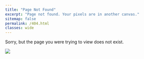 ```yaml
---
title: "Page Not Found"
excerpt: "Page not found. Your pixels are in another canvas."
sitemap: false
permalink: /404.html
classes: wide
---
```


<p id="message">Sorry, but the page you were trying to view does not exist.</p>

[![](https://http.cat/404.jpg)](https://http.cat/404)

<script>
// https://stackoverflow.com/questions/10473745/compare-strings-javascript-return-of-likely
function similarity(s1, s2) {
  var longer = s1;
  var shorter = s2;
  if (s1.length < s2.length) {
    longer = s2;
    shorter = s1;
  }
  var longerLength = longer.length;
  if (longerLength == 0) {
    return 1.0;
  }
  return (
    (longerLength - editDistance(longer, shorter)) / parseFloat(longerLength)
  );
}

function editDistance(s1, s2) {
  s1 = s1.toLowerCase();
  s2 = s2.toLowerCase();

  var costs = new Array();
  for (var i = 0; i <= s1.length; i++) {
    var lastValue = i;
    for (var j = 0; j <= s2.length; j++) {
      if (i == 0) costs[j] = j;
      else {
        if (j > 0) {
          var newValue = costs[j - 1];
          if (s1.charAt(i - 1) != s2.charAt(j - 1))
            newValue = Math.min(Math.min(newValue, lastValue), costs[j]) + 1;
          costs[j - 1] = lastValue;
          lastValue = newValue;
        }
      }
    }
    if (i > 0) costs[s2.length] = lastValue;
  }
  return costs[s2.length];
}

(async () => {
  const XMLText = await fetch('/sitemap.xml').then((response) =>
    response.text()
  );
  const XMLData = new DOMParser().parseFromString(XMLText, 'text/xml');
  const allURLs = Array.from(XMLData.querySelectorAll('url > loc'))
    .map((e) => e.innerHTML)
    .filter((e) => {
      const pathname = new URL(e).pathname;
      if (pathname == '/') {
        return false;
      }
      if (pathname == '/posts/') {
        return false;
      }
      if (/^\/posts\/[0-9]+\/$/.test(pathname)) {
        return false;
      }
      return true;
    });
  const similarities = allURLs.map((e) => similarity(e, window.location.href));
  const maximum = Math.max(...similarities);

  const index = similarities.indexOf(maximum);

  const potentialURL = allURLs[index];
  const appendedText = `<br>Are you looking for: <a href="${potentialURL}">${potentialURL}</a>?`;
  document
    .querySelector('#message')
    .insertAdjacentHTML('beforeend', appendedText);
})();

</script>
